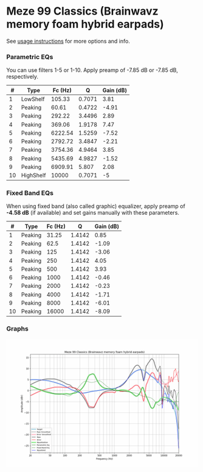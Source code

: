# Meze 99 Classics (Brainwavz memory foam hybrid earpads)
See [usage instructions](https://github.com/jaakkopasanen/AutoEq#usage) for more options and info.

### Parametric EQs
You can use filters 1-5 or 1-10. Apply preamp of -7.85 dB or -7.85 dB, respectively.

|   # | Type      |   Fc (Hz) |      Q |   Gain (dB) |
|-----|-----------|-----------|--------|-------------|
|   1 | LowShelf  |    105.33 | 0.7071 |        3.81 |
|   2 | Peaking   |     60.61 | 0.4722 |       -4.91 |
|   3 | Peaking   |    292.22 | 3.4496 |        2.89 |
|   4 | Peaking   |    369.06 | 1.9178 |        7.47 |
|   5 | Peaking   |   6222.54 | 1.5259 |       -7.52 |
|   6 | Peaking   |   2792.72 | 3.4847 |       -2.21 |
|   7 | Peaking   |   3754.36 | 4.9464 |        3.85 |
|   8 | Peaking   |   5435.69 | 4.9827 |       -1.52 |
|   9 | Peaking   |   6909.91 | 5.807  |        2.08 |
|  10 | HighShelf |  10000    | 0.7071 |       -5    |

### Fixed Band EQs
When using fixed band (also called graphic) equalizer, apply preamp of **-4.58 dB** (if available) and set gains manually with these parameters.

|   # | Type    |   Fc (Hz) |      Q |   Gain (dB) |
|-----|---------|-----------|--------|-------------|
|   1 | Peaking |     31.25 | 1.4142 |        0.85 |
|   2 | Peaking |     62.5  | 1.4142 |       -1.09 |
|   3 | Peaking |    125    | 1.4142 |       -3.06 |
|   4 | Peaking |    250    | 1.4142 |        4.05 |
|   5 | Peaking |    500    | 1.4142 |        3.93 |
|   6 | Peaking |   1000    | 1.4142 |       -0.46 |
|   7 | Peaking |   2000    | 1.4142 |       -0.23 |
|   8 | Peaking |   4000    | 1.4142 |       -1.71 |
|   9 | Peaking |   8000    | 1.4142 |       -6.01 |
|  10 | Peaking |  16000    | 1.4142 |       -8.09 |

### Graphs
![](./Meze%2099%20Classics%20(Brainwavz%20memory%20foam%20hybrid%20earpads).png)
